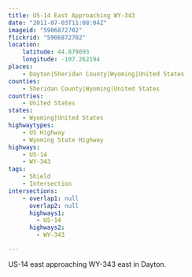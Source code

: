 ```yaml
---
title: US-14 East Approaching WY-343
date: "2011-07-03T11:08:04Z"
imageid: "5906872702"
flickrid: "5906872702"
location:
    latitude: 44.879093
    longitude: -107.262194
places:
    - Dayton|Sheridan County|Wyoming|United States
counties:
    - Sheridan County|Wyoming|United States
countries:
    - United States
states:
    - Wyoming|United States
highwaytypes:
    - US Highway
    - Wyoming State Highway
highways:
    - US-14
    - WY-343
tags:
    - Shield
    - Intersection
intersections:
    - overlap1: null
      overlap2: null
      highways1:
        - US-14
      highways2:
        - WY-343

---
```

US-14 east approaching WY-343 east in Dayton.